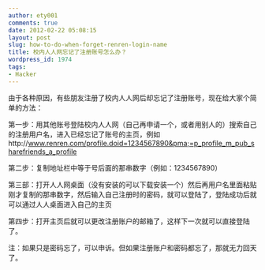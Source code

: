 ```yaml
---
author: ety001
comments: true
date: 2012-02-22 05:08:15
layout: post
slug: how-to-do-when-forget-renren-login-name
title: 校内人人网忘记了注册账号怎么办？
wordpress_id: 1974
tags:
- Hacker
---
```


由于各种原因，有些朋友注册了校内人人网后却忘记了注册账号，现在给大家个简单的方法：

第一步：用其他账号登陆校内人人网（自己再申请一个，或者用别人的）搜索自己的注册用户名，进入已经忘记了账号的主页，例如http://www.renren.com/profile.doid=1234567890&pma;=p_profile_m_pub_sharefriends_a_profile

第二步：复制地址栏中等于号后面的那串数字（例如：1234567890）

第三部：打开人人网桌面（没有安装的可以下载安装一个）然后再用户名里面粘贴刚才复制的那串数字，然后输入自己注册时的密码，就可以登陆了，登陆成功后就可以通过人人桌面进入自己的主页

第四步：打开主页后就可以更改注册账户的邮箱了，这样下一次就可以直接登陆了。

注：如果只是密码忘了，可以申诉。但如果注册账户和密码都忘了，那就无力回天了。


